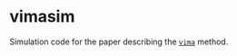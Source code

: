 # vimasim
Simulation code for the paper describing the [`vima`](https://github.com/yakirr/vima/) method.
